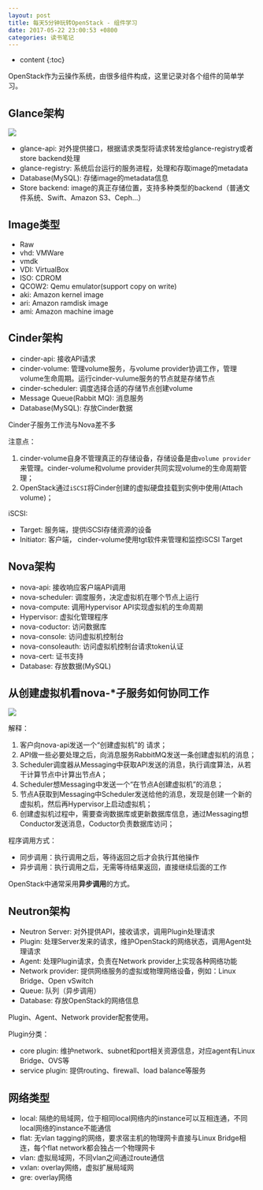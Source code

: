 ```yaml
---
layout: post
title: 每天5分钟玩转OpenStack - 组件学习
date: 2017-05-22 23:00:53 +0800
categories: 读书笔记
---
```


* content
{:toc}

OpenStack作为云操作系统，由很多组件构成，这里记录对各个组件的简单学习。




## Glance架构

![](http://ww1.sinaimg.cn/large/9bbe7ebdgy1fftbonllf4j20fp0dx74p.jpg)

- glance-api: 对外提供接口，根据请求类型将请求转发给glance-registry或者store backend处理
- glance-registry: 系统后台运行的服务进程，处理和存取image的metadata
- Database(MySQL): 存储image的metadata信息
- Store backend: image的真正存储位置，支持多种类型的backend（普通文件系统、Swift、Amazon S3、Ceph...）

## Image类型

- Raw
- vhd: VMWare
- vmdk
- VDI: VirtualBox
- ISO: CDROM
- QCOW2: Qemu emulator(support copy on write)
- aki: Amazon kernel image
- ari: Amazon ramdisk image
- ami: Amazon machine image

## Cinder架构

- cinder-api: 接收API请求
- cinder-volume: 管理volume服务，与volume provider协调工作，管理volume生命周期。运行cinder-vulume服务的节点就是存储节点
- cinder-scheduler: 调度选择合适的存储节点创建volume
- Message Queue(Rabbit MQ): 消息服务
- Database(MySQL): 存放Cinder数据

Cinder子服务工作流与Nova差不多

注意点：

1. cinder-volume自身不管理真正的存储设备，存储设备是由`volume provider`来管理。cinder-volume和volume provider共同实现volume的生命周期管理； 
2. OpenStack通过`iSCSI`将Cinder创建的虚拟硬盘挂载到实例中使用(Attach volume)；

iSCSI:

- Target: 服务端，提供iSCSI存储资源的设备
- Initiator: 客户端， cinder-volume使用tgt软件来管理和监控iSCSI Target

## Nova架构

- nova-api: 接收响应客户端API调用
- nova-scheduler: 调度服务，决定虚拟机在哪个节点上运行
- nova-compute: 调用Hypervisor API实现虚拟机的生命周期
- Hypervisor: 虚拟化管理程序
- nova-coductor: 访问数据库
- nova-console: 访问虚拟机控制台
- nova-consoleauth: 访问虚拟机控制台请求token认证
- nova-cert: 证书支持
- Database: 存放数据(MySQL)

## 从创建虚拟机看nova-*子服务如何协同工作

![](http://ww1.sinaimg.cn/large/9bbe7ebdgy1femlzn3d4aj20cw0cwaa7.jpg)

解释：

1. 客户向nova-api发送一个“创建虚拟机”的 请求；
2. API做一些必要处理之后，向消息服务RabbitMQ发送一条创建虚拟机的消息；
3. Scheduler调度器从Messaging中获取API发送的消息，执行调度算法，从若干计算节点中计算出节点A；
4. Scheduler想Messaging中发送一个“在节点A创建虚拟机”的消息；
5. 节点A获取到Messaging中Scheduler发送给他的消息，发现是创建一个新的虚拟机，然后再Hypervisor上启动虚拟机；
6. 创建虚拟机过程中，需要查询数据库或更新数据库信息，通过Messaging想Conductor发送消息，Coductor负责数据库访问；

程序调用方式：

- 同步调用：执行调用之后，等待返回之后才会执行其他操作
- 异步调用：执行调用之后，无需等待结果返回，直接继续后面的工作

OpenStack中通常采用**异步调用**的方式。

## Neutron架构
- Neutron Server: 对外提供API，接收请求，调用Plugin处理请求
- Plugin: 处理Server发来的请求，维护OpenStack的网络状态，调用Agent处理请求
- Agent: 处理Plugin请求，负责在Network provider上实现各种网络功能
- Network provider: 提供网络服务的虚拟或物理网络设备，例如：Linux Bridge、Open vSwitch
- Queue: 队列（异步调用）
- Database: 存放OpenStack的网络信息

Plugin、Agent、Network provider配套使用。

Plugin分类：
- core plugin: 维护network、subnet和port相关资源信息，对应agent有Linux Bridge、OVS等
- service plugin: 提供routing、firewall、load balance等服务

## 网络类型

- local: 隔绝的局域网，位于相同local网络内的instance可以互相连通，不同local网络的instance不能通信
- flat: 无vlan tagging的网络，要求宿主机的物理网卡直接与Linux Bridge相连，每个flat network都会独占一个物理网卡
- vlan: 虚拟局域网，不同vlan之间通过route通信
- vxlan: overlay网络，虚拟扩展局域网
- gre: overlay网络
